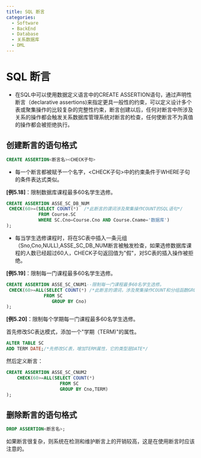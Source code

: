 ```yaml
---
title: SQL 断言
categories:
  - Software
  - BackEnd
  - Database
  - 关系数据库
  - DML
---
```

# SQL 断言

- 在SQL中可以使用数据定义语言中的CREATE ASSERTION语句，通过声明性断言（declarative assertions)来指定更具一般性的约束，可以定义设计多个表或聚集操作的比较复杂的完整性约束，断言创建以后，任何对断言中所涉及关系的操作都会触发关系数据库管理系统对断言的检查，任何使断言不为真值的操作都会被拒绝执行。

## 创建断言的语句格式

```sql
CREATE ASSERTION<断言名><CHECK子句>
```

- 每一个断言都被赋予一个名字，<CHECK子句>中的约束条件于WHERE子句的条件表达式类似。

**[例5.18]**：限制数据库课程最多60名学生选修。

```sql
CREATE ASSERTION ASSE_SC_DB_NUM
 CHECK(60>=(SELECT COUNT(*)  /*此断言的谓词涉及聚集操作COUNT的SQL语句*/
 			FROM Course.SC
 			WHERE SC.Cno=Course.Cno AND Course.Cname='数据库')
);
```

- 每当学生选修课程时，将在SC表中插入一条元组（Sno,Cno,NULL),ASSE_SC_DB_NUM断言被触发检查，如果选修数据库课程的人数已经超过60人，CHECK子句返回值为"假"，对SC表的插入操作被拒绝。

**[例5.19]**：限制每一门课程最多60名学生选修。

```sql
CREATE ASSERTION ASSE_SC_CNUM1--限制每一门课程最多60名学生选修。
 CHECK(60>=ALL(SELECT COUNT(*) /*此断言的谓词，涉及聚集操作COUNT和分组函数GROUP BY的SQL语句*/
 			  FROM SC
                 GROUP BY Cno)
);
```

**[例5.20]**：限制每个学期每一门课程最多60名学生选修。

首先修改SC表达模式，添加一个"学期（TERM)"的属性。

```sql
ALTER TABLE SC
ADD TERM DATE;/*先修改SC表，增加TERM属性，它的类型是DATE*/
```

然后定义断言：

```sql
CREATE ASSERTION ASSE_SC_CNUM2
	CHECK(60>=ALL(SELECT COUNT(*)
					FROM SC
					GROUP BY Cno,TERM)
);
```

## 删除断言的语句格式

```sql
DROP ASSERTION<断言名>;
```

如果断言很复杂，则系统在检测和维护断言上的开销较高，这是在使用断言时应该注意的。